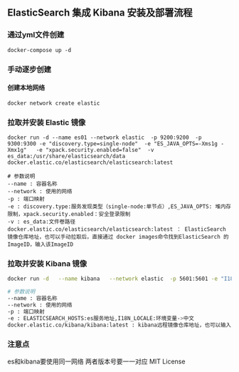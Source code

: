 ﻿## ElasticSearch 集成 Kibana 安装及部署流程


### 通过yml文件创建
```
docker-compose up -d
```

### 手动逐步创建

#### 创建本地网络
```
docker network create elastic
```

### 拉取并安装 Elastic 镜像
```
docker run -d --name es01 --network elastic  -p 9200:9200  -p 9300:9300 -e "discovery.type=single-node"  -e "ES_JAVA_OPTS=-Xms1g -Xmx1g"   -e "xpack.security.enabled=false"  -v es_data:/usr/share/elasticsearch/data docker.elastic.co/elasticsearch/elasticsearch:latest

# 参数说明
--name : 容器名称
--network : 使用的网络
-p : 端口映射
-e : discovery.type:服务发现类型（single-node:单节点）,ES_JAVA_OPTS: 堆内存限制，xpack.security.enabled：安全登录限制
-v : es_data:文件卷路径
docker.elastic.co/elasticsearch/elasticsearch:latest ： ElasticSearch 镜像仓库地址，也可以手动拉取后，直接通过 docker images命令找到ElasticSearch 的 ImageID，输入该ImageID
```

### 拉取并安装 Kibana 镜像
```bash
docker run -d   --name kibana   --network elastic  -p 5601:5601 -e "I18N_LOCALE=zh-CN" -e ELASTICSEARCH_HOSTS=http://es01:9200   docker.elastic.co/kibana/kibana:latest

# 参数说明
--name : 容器名称
--network : 使用的网络
-p : 端口映射
-e : ELASTICSEARCH_HOSTS:es服务地址,I18N_LOCALE:环境变量->中文
docker.elastic.co/kibana/kibana:latest : kibana远程镜像仓库地址，也可以输入kibana本地ImageID
```

### 注意点
es和kibana要使用同一网络
两者版本号要一一对应
MIT License
